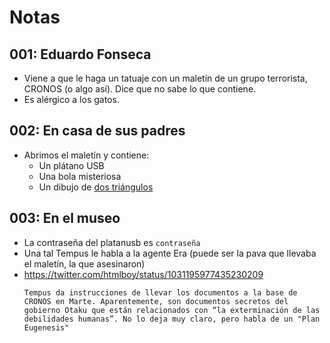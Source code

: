 # Notas

## 001: Eduardo Fonseca
- Viene a que le haga un tatuaje con un maletín de un grupo terrorista, CRONOS (o algo así). Dice que no sabe lo que contiene. 
- Es alérgico a los gatos.

## 002: En casa de sus padres
- Abrimos el maletín y contiene:
  - Un plátano USB
  - Una bola misteriosa
  - Un dibujo de [dos triángulos](https://www.quora.com/What-is-the-meaning-behind-the-double-triangle-symbol?redirected_qid=10128246)
  
## 003: En el museo
- La contraseña del platanusb es `contraseña`
- Una tal Tempus le habla a la agente Era (puede ser la pava que llevaba el maletín, la que asesinaron)
- https://twitter.com/htmlboy/status/1031195977435230209  
  ```
  Tempus da instrucciones de llevar los documentos a la base de CRONOS en Marte. Aparentemente, son documentos secretos del gobierno Otaku que están relacionados con “la exterminación de las debilidades humanas”. No lo deja muy claro, pero habla de un "Plan Eugenesis"
  ```

